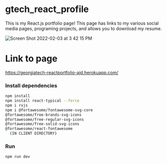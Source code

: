 # gtech_react_profile


This is my React.js portfolio page! This page has links to my various social media pages, programing projects, and allows you to download my resume.

![Screen Shot 2022-02-03 at 3 42 15 PM](https://user-images.githubusercontent.com/85590236/152425823-5f66790c-ba22-404d-8b35-ab3a6025ceb8.png)

# Link to page
https://georgiatech-reactportfolio-ajd.herokuapp.com/ 

### Install dependencies

```bash
npm install
npm install react-typical --force
npm i rxjs
npm i @fortawesome/fontawesome-svg-core 
@fortawesome/free-brands-svg-icons 
@fortawesome/free-regular-svg-icons
@fortawesome/free-solid-svg-icons
@fortawesome/react-fontawesome
  (IN CLIENT DIRECTORY)
```

### Run

```bash
npm run dev
```



